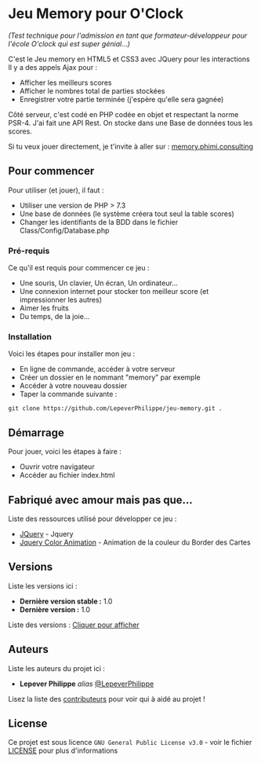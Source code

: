 # Jeu Memory pour O'Clock
_(Test technique pour l'admission en tant que formateur-développeur pour l'école O'clock qui est super génial...)_


C'est le Jeu memory en HTML5 et CSS3 avec JQuery pour les interactions
Il y a des appels Ajax pour :
- Afficher les meilleurs scores
- Afficher le nombres total de parties stockées
- Enregistrer votre partie terminée (j'espère qu'elle sera gagnée)

Côté serveur, c'est codé en PHP codée en objet et respectant la norme PSR-4. J'ai fait une API Rest.
On stocke dans une Base de données tous les scores.

Si tu veux jouer directement, je t'invite à aller sur :
[memory.phimi.consulting](https://memory.phimi.consulting)

## Pour commencer

Pour utiliser (et jouer), il faut :
- Utiliser une version de PHP > 7.3
- Une base de données (le système créera tout seul la table scores)
- Changer les identifiants de la BDD dans le fichier Class/Config/Database.php

### Pré-requis

Ce qu'il est requis pour commencer ce jeu :
- Une souris, Un clavier, Un écran, Un ordinateur...
- Une connexion internet pour stocker ton meilleur score (et impressionner les autres)
- Aimer les fruits
- Du temps, de la joie...

### Installation

Voici les étapes pour installer mon jeu :
- En ligne de commande, accéder à votre serveur
- Créer un dossier en le nommant "memory" par exemple
- Accéder à votre nouveau dossier
- Taper la commande suivante :

``git clone https://github.com/LepeverPhilippe/jeu-memory.git . ``

## Démarrage

Pour jouer, voici les étapes à faire :
- Ouvrir votre navigateur
- Accéder au fichier index.html

## Fabriqué avec amour mais pas que...

Liste des ressources utilisé pour développer ce jeu :
* [JQuery](https://jquery.com) - Jquery
* [Jquery Color Animation](http://www.bitstorm.org/jquery/color-animation/) - Animation de la couleur du Border des Cartes

## Versions
Liste les versions ici :
* **Dernière version stable :** 1.0
* **Dernière version :** 1.0

Liste des versions : [Cliquer pour afficher](https://github.com/LepeverPhilippe/jeu-memory/tags)

## Auteurs
Liste les auteurs du projet ici :
* **Lepever Philippe** _alias_ [@LepeverPhilippe](https://github.com/LepeverPhilippe)

Lisez la liste des [contributeurs](https://github.com/LepeverPhilippe/jeu-memory/contributors) pour voir qui à aidé au projet !

## License

Ce projet est sous licence ``GNU General Public License v3.0`` - voir le fichier [LICENSE](LICENSE) pour plus d'informations